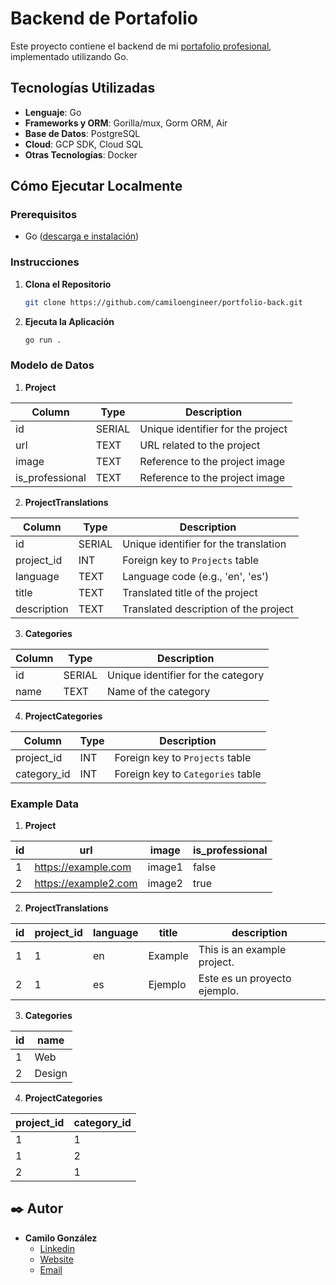 # Backend de Portafolio

Este proyecto contiene el backend de mi [portafolio profesional](https://www.camiloengineer.com/), implementado utilizando Go. 

## Tecnologías Utilizadas

- **Lenguaje**: Go
- **Frameworks y ORM**: Gorilla/mux, Gorm ORM, Air
- **Base de Datos**: PostgreSQL
- **Cloud**: GCP SDK, Cloud SQL
- **Otras Tecnologías**: Docker

## Cómo Ejecutar Localmente

### Prerequisitos

- Go ([descarga e instalación](https://golang.org/dl/))

### Instrucciones

1. **Clona el Repositorio**

   ```bash
   git clone https://github.com/camiloengineer/portfolio-back.git
   ```

2. **Ejecuta la Aplicación**

   ```bash
   go run .
   ```

### Modelo de Datos


1. **Project**

| Column          | Type     | Description                            |
|-----------------|----------|----------------------------------------|
| id              | SERIAL   | Unique identifier for the project      |
| url             | TEXT     | URL related to the project             |
| image           | TEXT     | Reference to the project image         |
| is_professional | TEXT     | Reference to the project image         |


2. **ProjectTranslations**

| Column       | Type     | Description                             |
|--------------|----------|-----------------------------------------|
| id           | SERIAL   | Unique identifier for the translation   |
| project_id   | INT      | Foreign key to `Projects` table         |
| language     | TEXT     | Language code (e.g., 'en', 'es')        |
| title        | TEXT     | Translated title of the project         |
| description  | TEXT     | Translated description of the project   |

3. **Categories**

| Column       | Type     | Description                            |
|--------------|----------|----------------------------------------|
| id           | SERIAL   | Unique identifier for the category     |
| name         | TEXT     | Name of the category                   |

4. **ProjectCategories**

| Column       | Type     | Description                            |
|--------------|----------|----------------------------------------|
| project_id   | INT      | Foreign key to `Projects` table        |
| category_id  | INT      | Foreign key to `Categories` table      |


### Example Data


1. **Project**

| id | url                  | image    | is_professional |
|----|----------------------|----------|-----------------|
| 1  | https://example.com  | image1   | false           |
| 2  | https://example2.com | image2   | true            |



2. **ProjectTranslations**

| id | project_id | language | title    | description                 |
|----|------------|----------|----------|-----------------------------|
| 1  | 1          | en       | Example  | This is an example project. |
| 2  | 1          | es       | Ejemplo  | Este es un proyecto ejemplo.|

3. **Categories**

| id | name       |
|----|------------|
| 1  | Web        |
| 2  | Design     |

4. **ProjectCategories**

| project_id | category_id |
|------------|-------------|
| 1          | 1           |
| 1          | 2           |
| 2          | 1           |



## ✒️ Autor

* **Camilo González** 
    * [Linkedin](https://www.linkedin.com/in/camiloengineer/)
    * [Website](https://www.camiloengineer.com/)
    * [Email](mailto:camilo@camiloengineer.com)
